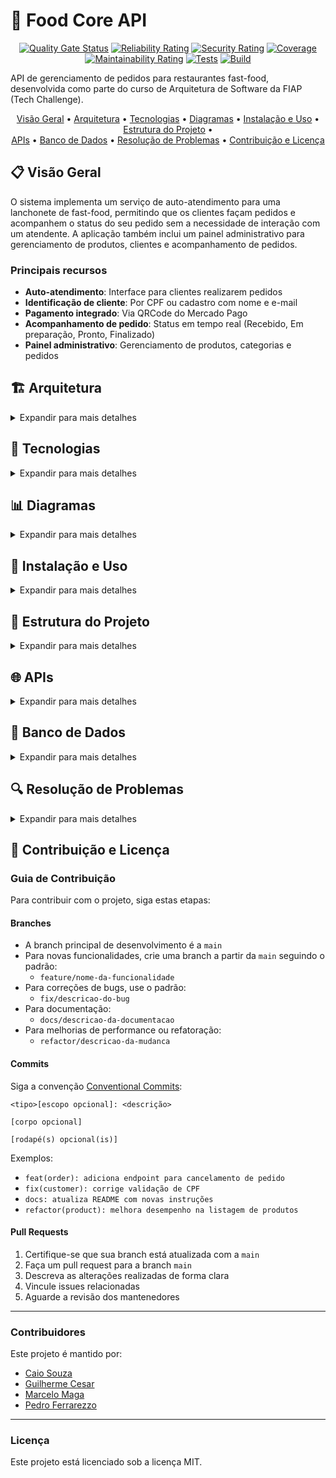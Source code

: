 # 🍔 Food Core API

<div align="center">

[![Quality Gate Status](https://sonarcloud.io/api/project_badges/measure?project=soat-fiap_food-core-api&metric=alert_status)](https://sonarcloud.io/summary/new_code?id=soat-fiap_food-core-api)
[![Reliability Rating](https://sonarcloud.io/api/project_badges/measure?project=soat-fiap_food-core-api&metric=reliability_rating)](https://sonarcloud.io/summary/new_code?id=soat-fiap_food-core-api)
[![Security Rating](https://sonarcloud.io/api/project_badges/measure?project=soat-fiap_food-core-api&metric=security_rating)](https://sonarcloud.io/summary/new_code?id=soat-fiap_food-core-api)
[![Coverage](https://sonarcloud.io/api/project_badges/measure?project=soat-fiap_food-core-api&metric=coverage)](https://sonarcloud.io/summary/new_code?id=soat-fiap_food-core-api)
[![Maintainability Rating](https://sonarcloud.io/api/project_badges/measure?project=soat-fiap_food-core-api&metric=sqale_rating)](https://sonarcloud.io/summary/new_code?id=soat-fiap_food-core-api)
[![Tests](https://github.com/soat-fiap/food-core-api/actions/workflows/tests.yml/badge.svg)](https://github.com/soat-fiap/food-core-api/actions/workflows/tests.yml)
[![Build](https://github.com/soat-fiap/food-core-api/actions/workflows/build.yml/badge.svg)](https://github.com/soat-fiap/food-core-api/actions/workflows/build.yml)

</div>

API de gerenciamento de pedidos para restaurantes fast-food, desenvolvida como parte do curso de Arquitetura de Software da FIAP (Tech Challenge).

<div align="center">
  <a href="#visao-geral">Visão Geral</a> •
  <a href="#arquitetura">Arquitetura</a> •
  <a href="#tecnologias">Tecnologias</a> •
  <a href="#diagramas">Diagramas</a> •
  <a href="#instalacao-e-uso">Instalação e Uso</a> •
  <a href="#estrutura-do-projeto">Estrutura do Projeto</a> • <br/>
  <a href="#apis">APIs</a> •
  <a href="#banco-de-dados">Banco de Dados</a> •
  <a href="#resolucao-de-problemas">Resolução de Problemas</a> •
  <a href="#contribuicao-e-licenca">Contribuição e Licença</a>
</div>

<h2 id="visao-geral">📋 Visão Geral</h2>

O sistema implementa um serviço de auto-atendimento para uma lanchonete de fast-food, permitindo que os clientes façam pedidos e acompanhem o status do seu pedido sem a necessidade de interação com um atendente. A aplicação também inclui um painel administrativo para gerenciamento de produtos, clientes e acompanhamento de pedidos.

### Principais recursos

- **Auto-atendimento**: Interface para clientes realizarem pedidos
- **Identificação de cliente**: Por CPF ou cadastro com nome e e-mail
- **Pagamento integrado**: Via QRCode do Mercado Pago
- **Acompanhamento de pedido**: Status em tempo real (Recebido, Em preparação, Pronto, Finalizado)
- **Painel administrativo**: Gerenciamento de produtos, categorias e pedidos

<h2 id="arquitetura">🏗️ Arquitetura</h2>

<details>
<summary>Expandir para mais detalhes</summary>

O projeto segue uma arquitetura modular baseada em **Domain-Driven Design (DDD)** com **Spring Modulith** e **Arquitetura Hexagonal**, facilitando a manutenção e promovendo desacoplamento.

### Arquitetura Hexagonal (Ports & Adapters)

```mermaid
graph TD
    subgraph "Arquitetura Hexagonal"
        DOMAIN[Domínio]

        subgraph "Portas de Entrada"
            API_Port["API (Porta)"]
            Webhook_Port["Webhook (Porta)"]
            Event_Port["Eventos (Porta)"]
        end

        subgraph "Portas de Saída"
            DB_Port["Banco de Dados (Porta)"]
            MercadoPago_Port["Mercado Pago (Porta)"]
            EventBus_Port["Eventos (Porta)"]
        end

        DOMAIN --- API_Port
        DOMAIN --- Webhook_Port
        DOMAIN --- Event_Port
        DOMAIN --- DB_Port
        DOMAIN --- MercadoPago_Port
        DOMAIN --- EventBus_Port

        API_Port --- API_Adapter["/api REST Controller"]
        Webhook_Port --- Webhook_Adapter["Webhook Controller"]
        Event_Port --- Event_Adapter["Event Listener"]

        DB_Port --- DB_Adapter["JPA Repository"]
        MercadoPago_Port --- MercadoPago_Adapter["MercadoPago Client"]
        EventBus_Port --- EventBus_Adapter["ApplicationEventPublisher"]
    end
```

### Monolito Modular (Spring Modulith)

A aplicação é estruturada como um monolito modular usando Spring Modulith, com contextos limitados (bounded contexts) bem definidos para cada domínio de negócio:

```mermaid
graph TD
    subgraph "Monolito Modular"
        USER[Módulo Usuário]
        ORDER[Módulo Pedido]
        CATÁLOGO[Módulo Catálagp]
        PAYMENT[Módulo Pagamento]
        SHARED[Componentes Compartilhados]

        USER --> CATÁLOGO
        USER --> ORDER
        ORDER --> CATÁLOGO
        ORDER --> PAYMENT
        PAYMENT --> ORDER

        SHARED --> ORDER
        SHARED --> USER
        SHARED --> CATÁLOGO
        SHARED --> PAYMENT
    end
```

Cada módulo:

- É autocontido, com seus próprios adaptadores, portas e domínio
- Comunica-se com outros módulos através de eventos de domínio
- Pode ser extraído como um serviço independente no futuro

### Eventos de Domínio

O sistema utiliza eventos de domínio assíncronos entre módulos, permitindo:

- Comunicação desacoplada
- Notificações entre contextos limitados
- Fácil migração para uma arquitetura distribuída no futuro

</details>

<h2 id="tecnologias">🔧 Tecnologias</h2>

<details>
<summary>Expandir para mais detalhes</summary>

### Backend

- **Java 21**: Linguagem principal
- **Spring Boot 3.4**: Framework base
- **Spring Modulith**: Para organização modular da aplicação
- **Spring Data JPA**: Persistência e acesso a dados
- **Spring Security**: Segurança e autenticação
- **MapStruct**: Mapeamento entre DTOs e entidades
- **Lombok**: Redução de código boilerplate

### Banco de Dados & Cache

- **PostgreSQL**: Banco de dados relacional principal
- **Redis**: Cache distribuído
- **Liquibase**: Migrações de banco de dados

### Infraestrutura & Observabilidade

- **Docker**: Containerização
- **Gradle**: Gerenciamento de dependências e builds
- **SonarQube/SonarCloud**: Análise estática de código
- **GitHub Actions**: CI/CD
- **Swagger/OpenAPI**: Documentação de API

### Integração

- **Mercado Pago API**: Processamento de pagamentos

</details>

<h2 id="diagramas">📊 Diagramas</h2>

<details>
<summary>Expandir para mais detalhes</summary>

### Modelo de Domínio

```mermaid
classDiagram
    class Order {
        -Long id
        -String orderNumber
        -OrderStatus status
        -Customer customer
        -BigDecimal totalAmount
        -List~OrderItem~ items
        -LocalDateTime createdAt
        -LocalDateTime updatedAt
        +addItem(OrderItem)
        +removeItem(OrderItem)
        +calculateTotalAmount()
        +updateStatus(OrderStatus)
    }

    class OrderItem {
        -Long id
        -Product product
        -Integer quantity
        -BigDecimal unitPrice
        -BigDecimal subtotal
        -String observations
        +calculateSubtotal()
    }

    class Product {
        -Long id
        -String name
        -String description
        -Category category
        -BigDecimal price
        -String imageUrl
        -boolean active
    }

    class Category {
        <<enumeration>>
        BURGER
        SIDE
        BEVERAGE
        DESSERT
    }

    class Customer {
        -Long id
        -String name
        -String document
        -String email
        -String phone
        -LocalDateTime createdAt
        -LocalDateTime updatedAt
        -boolean active
    }

    class OrderStatus {
        <<enumeration>>
        PENDING
        PREPARING
        READY
        COMPLETED
        CANCELLED
    }

    Order "1" *-- "many" OrderItem
    Order "many" -- "1" Customer
    OrderItem "many" -- "1" Product
    Product -- Category
    Order -- OrderStatus
```

### DER (Diagrama Entidade-Relacionamento)

```mermaid
erDiagram
    USERS ||--o{ ORDERS : places
    USERS ||--o{ PAYMENTS : makes
    ROLES ||--o{ USERS : places
    ORDERS ||--o{ ORDER_ITEMS : contains
    PRODUCTS ||--o{ ORDER_ITEMS : includes
    PRODUCTS ||--|| STOCK : stored_in
    CATALOG ||--o{ CATEGORIES : has
    CATEGORIES ||--o{ PRODUCTS : categorizes
    ORDERS ||--o{ PAYMENTS : has
    USERS {
        int id PK "ID único do usuário"
        string name "Nome do usuário"
        string username "Nome de usuário (único)"
        string email "e-mail do usuário (único)"
        string password "Hash da senha do usuário"
        string document "Documento do usuário (único)"
        boolean active "Indica se o usuário está ativo"
        boolean guest "Indica se o usuário é convidado"
        int role_id "ID da role do usuário"
        timestamp last_login "Data do último login"
        timestamp created_at "Data de criação do registro"
        timestamp updated_at "Data da última atualização do registro"
    }

    ROLES {
        int id PK "ID único da Role"
        string name "Nome único do role (ex: ADMIN, USER, GUEST)"
        string description "Descrição das permissões do role"
        timestamp created_at "Data de criação do registro"
        timestamp updated_at "Data da última atualização do registro"
    }

    ORDERS {
        int id PK "ID único da order"
        int user_id FK
        varchar order_number
        varchar status
        decimal amount
        timestamp created_at "Informações de auditoria"
        timestamp updated_at "Informações de auditoria"
    }

    ORDER_ITEMS {
        int id PK "ID único da order_item"
        int order_id FK
        int product_id FK
        string name
        int quantity
        decimal unit_price
        text observations
        timestamp created_at "Informações de auditoria"
        timestamp updated_at "Informações de auditoria"
    }

    CATALOG{
        int id PK "ID único da catálogo"
        string name "Nome do catálogo"
        timestamp created_at "Informações de auditoria"
        timestamp updated_at "Informações de auditoria"
    }

    CATEGORIES{
        int id PK "ID único da categoria"
        int catalog_id FK
        string name "Nome da categoria"
        string description "Descrição da categoria"
        string image_url "URL da imagem da categoria"
        int display_order "Ordem de exibição da categoria"
        boolean active "Indica se a categoria está ativa ou não"
        timestamp created_at "Informações de auditoria"
        timestamp updated_at "Informações de auditoria"
    }

    PRODUCTS {
        bigint id PK "ID único do produto"
        bigint category_id FK
        varchar name
        varchar description
        decimal price
        varchar image_url
        int display_order
        boolean active
        timestamp created_at "Informações de auditoria"
        timestamp updated_at "Informações de auditoria"
    }

    STOCK {
        bigint id PK "ID único do stock"
        bigint product_id FK
        int quantity
        timestamp created_at "Informações de auditoria"
        timestamp updated_at "Informações de auditoria"
    }

    PAYMENTS {
        int id PK "ID único do pagamento"
        int user_id FK
        int order_id FK
        varchar payment_type
        timestamp expires_in
        varchar status
        timestamp paid_at
        varchar tid
        decimal amount
        varchar qr_code
        text observations
        timestamp created_at "Informações de auditoria"
        timestamp updated_at "Informações de auditoria"
    }


```

### Fluxo de Realização do Pedido e Pagamento (Event Storming)

```mermaid
flowchart TD
    %% Eventos de Domínio
    E1[CustomerIdentified] --> E2[OrderCreated]
    E2 --> E3[ItemAdded]
    E3 --> E4[OrderConfirmed]
    E4 --> E5[PaymentRequested]
    E5 --> E6[QRCodeGenerated]
    E6 --> E7[PaymentReceived]
    E7 --> E8[OrderReceived]

    %% Comandos
    C1[IdentifyCustomer] --> E1
    C2[CreateOrder] --> E2
    C3[AddItem] --> E3
    C4[ConfirmOrder] --> E4
    C5[RequestPayment] --> E5
    C6[GenerateQRCode] --> E6
    C7[ConfirmPayment] --> E7
    C8[ReceiveOrder] --> E8

    %% Atores
    A1[Customer] --> C1
    A1 --> C2
    A1 --> C3
    A1 --> C4
    A1 --> C5
    A2[PaymentSystem] --> C7
    A3[Attendant] --> C8
```

### Fluxo de Preparação e Entrega do Pedido (Event Storming)

```mermaid
flowchart TD
    %% Eventos de Domínio
    E1[OrderReceived] --> E2[PreparationStarted]
    E2 --> E3[OrderReady]
    E3 --> E4[CustomerNotified]
    E4 --> E5[OrderDelivered]
    E5 --> E6[OrderFinished]

    %% Comandos
    C1[StartPreparation] --> E2
    C2[MarkAsReady] --> E3
    C3[NotifyCustomer] --> E4
    C4[DeliverOrder] --> E5
    C5[FinishOrder] --> E6

    %% Atores
    A1[Cook] --> C1
    A1 --> C2
    A2[System] --> C3
    A3[Attendant] --> C4
    A3 --> C5
```

</details>

<h2 id="instalacao-e-uso">🚀 Instalação e Uso</h2>

<details>
<summary>Expandir para mais detalhes</summary>

### Requisitos

- Docker e Docker Compose
- JDK 21+
- Gradle 8.0+

### Script Centralizador `food`

O projeto utiliza um script centralizador `food` para gerenciar todas as operações:

```bash
./food [comando] [opções]
```

#### Comandos Principais

| Comando | Descrição |
|---------|-----------|
| `start:all` | Inicia toda a infraestrutura e a aplicação |
| `start:infra` | Inicia apenas a infraestrutura (banco, redis, cdn) |
| `start:app` | Inicia apenas a aplicação |
| `stop:all` | Para todos os serviços |
| `stop:infra` | Para apenas a infraestrutura |
| `stop:app` | Para apenas a aplicação |
| `restart:all` | Reinicia todos os serviços |
| `restart:app` | Reinicia apenas a aplicação |
| `db:up` | Aplica migrações do banco de dados |
| `db:reset` | Reseta o banco de dados |
| `logs` | Exibe logs dos containers |
| `logs:app` | Exibe logs apenas da aplicação |
| `logs:db` | Exibe logs apenas do banco de dados |
| `status` | Exibe status dos containers |
| `clean` | Remove containers, imagens e volumes não utilizados |
| `help` | Exibe a mensagem de ajuda |

#### Opções

- `--build`, `-b`: Reconstrói as imagens antes de iniciar
- `--force`, `-f`: Força a execução sem confirmação

### Iniciando o Ambiente do Zero

```bash
# Clone o repositório
git clone https://github.com/soat-fiap/food-core-api.git
cd food-core-api

# Tornar o script principal executável
chmod +x food

# Iniciar infraestrutura (banco, redis, cdn, adminer)
./food start:infra

# Resetar e configurar o banco de dados
./food db:reset

# Iniciar a aplicação
./food start:app --build

# Ou iniciar tudo de uma vez
./food start:all --build
```

### Acessando a Aplicação

- **API**: <http://localhost:8083/api>
- **Swagger/OpenAPI**: <http://localhost:8083/swagger-ui.html>
- **Adminer (gerenciador de banco de dados)**: <http://localhost:8081>
  - Sistema: PostgreSQL
  - Servidor: db
  - Usuário: postgres
  - Senha: postgres
  - Banco: fastfood
- **CDN**: <http://localhost:8082>

### Ambientes e Dados de Seed

O projeto suporta diferentes ambientes com diferentes conjuntos de dados:

- **Produção (perfil: prod)**: Apenas dados essenciais
- **Desenvolvimento (perfil: dev/local)**: Dados essenciais + dados adicionais para testes

Para executar a aplicação em modo de desenvolvimento:

```bash
# Usando variável de ambiente SPRING_PROFILES_ACTIVE
SPRING_PROFILES_ACTIVE=dev ./gradlew bootRun

# Ou usando parâmetro na linha de comando
./gradlew bootRun --args='--spring.profiles.active=local'
```

</details>

<h2 id="estrutura-do-projeto">📁 Estrutura do Projeto</h2>

<details>
<summary>Expandir para mais detalhes</summary>

O projeto segue uma estrutura modular organizada por domínios:

```
food-core-api/
│
├── src/
│   ├── main/
│   │   ├── java/com/soat/fiap/food/core/api/
│   │   │   ├── FoodCoreApiApplication.java     # Aplicação principal
│   │   │   │
│   │   │   ├── order/                          # Módulo Pedido
│   │   │   │   ├── application/                # Portas e serviços de aplicação
│   │   │   │   ├── domain/                     # Modelos de domínio e regras de negócio
│   │   │   │   ├── mapper/                     # Mappers entre domínio e DTOs
│   │   │   │   └── infrastructure/             # Implementações de adaptadores
│   │   │   │
│   │   │   ├── customer/                       # Módulo Cliente
│   │   │   ├── product/                        # Módulo Produto
│   │   │   ├── payment/                        # Módulo Pagamento
│   │   │   └── shared/                         # Componentes compartilhados
│   │   │
│   │   └── resources/
│   │       ├── application.yml                 # Configurações gerais
│   │       ├── application-dev.yml             # Configurações de desenvolvimento
│   │       ├── application-prod.yml            # Configurações de produção
│   │       └── db/changelog/                   # Migrações Liquibase
│   │
│   └── test/                                   # Testes
│
├── docker/                                     # Arquivos Docker
│   ├── Dockerfile
│   ├── docker-compose.yml
│   └── services/                               # Serviços adicionais
│
├── scripts/                                    # Scripts de gerenciamento
│
├── docs/                                       # Documentação
│
├── food                                        # Script centralizador
└── README.md                                   # Este arquivo
```

### Organização Modular (DDD / Arquitetura Hexagonal)

Cada módulo segue a mesma estrutura, implementando a arquitetura hexagonal:

```
módulo/
├── application/                          # Camada de aplicação
│   ├── ports/                            # Portas
│   │   ├── in/                           # Portas de entrada
│   │   │   └── ModuloUseCase.java
│   │   └── out/                          # Portas de saída
│   │       └── ModuloRepository.java
│   └── services/                         # Serviços de aplicação
│       └── ModuloService.java
├── domain/                               # Domínio
│   ├── model/                            # Entidades e objetos de valor
│   │   ├── Entidade.java
│   │   └── ObjetoValor.java
│   ├── events/                           # Eventos de domínio
│   │   └── EntidadeCreatedEvent.java
│   └── exception/                        # Exceções de domínio
├── mapper/                               # Mappers entre domínio e DTOs
│   └── ModuloDtoMapper.java
└── infrastructure/                       # Infraestrutura
    ├── adapters/                         # Adaptadores
    │   ├── in/                           # Adaptadores de entrada
    │   │   ├── controller/               # Controllers REST
    │   │   │   └── ModuloController.java
    │   │   └── dto/                      # DTOs para comunicação externa
    │   │       ├── request/              # DTOs de requisição
    │   │       └── response/             # DTOs de resposta
    │   └── out/                          # Adaptadores de saída
    │       ├── persistence/              # Persistência de dados
    │       │   ├── entity/               # Entidades JPA
    │       │   ├── mapper/               # Mappers entre entidades e domínio
    │       │   └── repository/           # Repositórios Spring Data
    │       └── integration/              # Integrações com serviços externos
    └── config/                           # Configurações específicas do módulo
```

</details>

<h2 id="apis">🌐 APIs</h2>

<details>
<summary>Expandir para mais detalhes</summary>

O sistema expõe duas interfaces principais de API:

1. **API de Auto-Atendimento**: Para clientes se identificarem, visualizarem produtos e fazerem pedidos
2. **API de Gestão**: Para administradores gerenciarem produtos, categorias e pedidos

### Endpoints Principais

#### Clientes

```
POST /api/customers                     # Cadastrar cliente
GET /api/customers/{document}           # Obter cliente por documento
GET /api/customers                      # Listar clientes
```

#### Produtos

```
GET /api/products                       # Listar produtos
GET /api/products?category={category}   # Listar produtos por categoria
GET /api/products/{id}                  # Obter produto por ID
```

#### Pedidos

```
POST /api/orders                        # Criar pedido
GET /api/orders                         # Listar pedidos
GET /api/orders?status={status}         # Listar pedidos por status
GET /api/orders/{id}                    # Obter pedido por ID
PATCH /api/orders/{id}/status           # Atualizar status do pedido
POST /api/orders/{id}/items             # Adicionar item ao pedido
```

#### Pagamentos

```
POST /api/orders/{orderId}/payments     # Processar pagamento
GET /api/orders/{orderId}/payments      # Obter informações de pagamento
```

Para documentação completa e interativa, consulte o Swagger/OpenAPI disponível em:
<http://localhost:8083/swagger-ui.html>

</details>

<h2 id="banco-de-dados">💾 Banco de Dados</h2>

<details>
<summary>Expandir para mais detalhes</summary>

### Modelo Relacional

O sistema utiliza PostgreSQL como banco de dados principal, com o seguinte esquema:

```mermaid
erDiagram
    CUSTOMERS ||--o{ ORDERS : places
    PRODUCTS ||--o{ ORDER_ITEMS : included_in
    ORDERS ||--o{ ORDER_ITEMS : contains
    ORDERS ||--o| PAYMENTS : has

    CUSTOMERS {
        id BIGINT PK
        name VARCHAR(100)
        email VARCHAR(100)
        document VARCHAR(20)
        phone VARCHAR(20)
        created_at TIMESTAMP
        updated_at TIMESTAMP
        active BOOLEAN
    }

    PRODUCTS {
        id BIGINT PK
        name VARCHAR(100)
        description TEXT
        category VARCHAR(20)
        price DECIMAL(10_2)
        image_url VARCHAR(255)
        created_at TIMESTAMP
        updated_at TIMESTAMP
        active BOOLEAN
    }

    ORDERS {
        id BIGINT PK
        order_number VARCHAR(20)
        customer_id BIGINT FK
        status VARCHAR(20)
        total DECIMAL(10_2)
        created_at TIMESTAMP
        updated_at TIMESTAMP
    }

    ORDER_ITEMS {
        id BIGINT PK
        order_id BIGINT FK
        product_id BIGINT FK
        product_name VARCHAR(100)
        quantity INTEGER
        unit_price DECIMAL(10_2)
        total DECIMAL(10_2)
        observations TEXT
    }

    PAYMENTS {
        id BIGINT PK
        order_id BIGINT FK
        external_id VARCHAR(100)
        amount DECIMAL(10_2)
        status VARCHAR(20)
        payment_method VARCHAR(50)
        qr_code_url VARCHAR(255)
        qr_code_data TEXT
        created_at TIMESTAMP
        processed_at TIMESTAMP
    }
```

### Gerenciamento de Migrações

O projeto utiliza Liquibase para gerenciar migrações de banco de dados, organizadas por módulo:

```
src/main/resources/db/changelog/
├── db.changelog-master.yaml          # Arquivo principal
├── modules/                          # Migrations separadas por módulo
│   ├── order/
│   │   ├── 01-order-tables.sql
│   │   ├── 02-order-indexes.sql
│   │   └── 03-order-seed.sql
│   ├── customer/
│   ├── product/
│   └── payment/
└── shared/
    └── 00-init-schema.sql
```

As migrações são aplicadas automaticamente durante a inicialização da aplicação, mas também podem ser executadas manualmente:

```bash
./food db:up     # Aplicar migrações
./food db:reset  # Resetar e recriar o banco de dados
```

### Acesso ao Banco de Dados

Para acessar o banco de dados durante o desenvolvimento, utilize o Adminer disponível em:
<http://localhost:8081>

Credenciais:

- Sistema: PostgreSQL
- Servidor: db
- Usuário: postgres
- Senha: postgres
- Banco: fastfood

</details>

<h2 id="resolucao-de-problemas">🔍 Resolução de Problemas</h2>

<details>
<summary>Expandir para mais detalhes</summary>

### Problemas com o Banco de Dados

Se você encontrar erros ao tentar resetar o banco de dados, como:

```
ERROR: database "fastfood" is being accessed by other users
DETAIL: There are X other sessions using the database.
```

Tente estes passos:

```bash
# 1. Parar todos os serviços
./food stop:all

# 2. Limpar recursos Docker não utilizados
./food clean --force

# 3. Iniciar apenas a infraestrutura
./food start:infra

# 4. Tentar o reset novamente
./food db:reset --force
```

### Erros do Liquibase

Se você encontrar erros de validação do Liquibase como:

```
Validation Failed:
     changesets check sum
     changesets had duplicate identifiers
```

Existem duas abordagens:

1. **Limpar completamente o banco de dados:**

```bash
# Parar todos os serviços
./food stop:all

# Limpar recursos
./food clean --force

# Iniciar tudo novamente
./food start:all --build
```

2. **Atualizar a tabela DATABASECHANGELOG (para desenvolvedores):**

```sql
-- Conecte-se ao banco via Adminer e execute:
DELETE FROM DATABASECHANGELOG
WHERE filename = 'db/changelog/modules/product/03-product-seed.sql';

-- Aplique as migrações novamente
./food db:up
```

### Problemas com o Docker

Se o Docker travar ou apresentar problemas:

```bash
# Reinicie o Docker Desktop
# Em seguida, reinicie a infraestrutura
./food restart:all --build
```

### Porta em Uso

Se alguma porta estiver em uso (como 8080, 8081, 8082, 8083, 5432, 6379):

1. Identifique o processo usando a porta:

   ```bash
   lsof -i :<número-da-porta>
   ```

2. Encerre o processo ou altere a porta no arquivo `docker/docker-compose.yml`

</details>

<h2 id="contribuicao-e-licenca">🙏 Contribuição e Licença</h2>

### Guia de Contribuição

Para contribuir com o projeto, siga estas etapas:

#### Branches

- A branch principal de desenvolvimento é a `main`
- Para novas funcionalidades, crie uma branch a partir da `main` seguindo o padrão:
  - `feature/nome-da-funcionalidade`
- Para correções de bugs, use o padrão:
  - `fix/descricao-do-bug`
- Para documentação:
  - `docs/descricao-da-documentacao`
- Para melhorias de performance ou refatoração:
  - `refactor/descricao-da-mudanca`

#### Commits

Siga a convenção [Conventional Commits](https://www.conventionalcommits.org/):

```
<tipo>[escopo opcional]: <descrição>

[corpo opcional]

[rodapé(s) opcional(is)]
```

Exemplos:

- `feat(order): adiciona endpoint para cancelamento de pedido`
- `fix(customer): corrige validação de CPF`
- `docs: atualiza README com novas instruções`
- `refactor(product): melhora desempenho na listagem de produtos`

#### Pull Requests

1. Certifique-se que sua branch está atualizada com a `main`
2. Faça um pull request para a branch `main`
3. Descreva as alterações realizadas de forma clara
4. Vincule issues relacionadas
5. Aguarde a revisão dos mantenedores

---

### Contribuidores

Este projeto é mantido por:

- [Caio Souza](https://github.com/caiuzu)
- [Guilherme Cesar](https://github.com/QuatroQuatros)
- [Marcelo Maga](https://github.com/marcelo-maga)
- [Pedro Ferrarezzo](https://github.com/pedroferrarezzo)

---

### Licença

Este projeto está licenciado sob a licença MIT.
